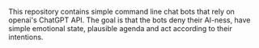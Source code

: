 This repository contains simple command line chat bots that rely on openai's ChatGPT API.
The goal is that the bots deny their AI-ness, have simple emotional state, plausible agenda and act according to their intentions.
